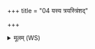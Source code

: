 +++
title = "04 यस्य त्रयस्त्रिंशद्"

+++
<details><summary>मूलम् (WS)</summary>

यस्य त्रयस्त्रिंशद् देवा अङ्गे सर्वे समाहिताः  
स्कम्भं तं बूहि कतमः स्विदेव सः ॥ ४ ॥
</details>